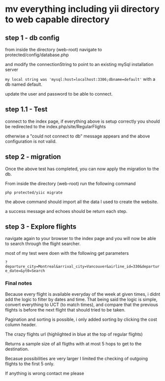 # mv everything including yii directory to web capable directory #

## step 1 - db config ##

from inside the directory (web-root) navigate to protected/config/database.php

and modify the connectionString to point to an existing mySql installation server

`my local string was 'mysql:host=localhost:3306;dbname=default'` with a db named default.

update the user and password to be able to connect.

## step 1.1 - Test ##

connect to the index page, if everything above is setup correctly you should be redirected to the index.php/site/RegularFlights

otherwise a "could not connect to db" message appears and the above configuration is not valid.

## step 2 - migration ##


Once the above test has completed, you can now apply the migration to the db.

From inside the directory (web-root) run the following command

`php protected/yiic migrate`

the above command should import all the data I used to create the website.

a success message and echoes should be return each step.

## step 3 - Explore flights ##

navigate again to your browser to the index page and you will now be able to search through the flight searcher.

most of my test were doen with the following get parameters

`?departure_city=Montreal&arrival_city=Vancouver&airline_id=330&departure_date=&yt0=Search`

### Final notes ###

Because every flight is available everyday of the week at given times, i didnt add the logic to filter by dates and time. 
That being said the logic is simple, convert everything to UCT (to match times), and compare that the previous flights is before the next flight that should tried to be taken.

Pagination and sorting is possible, i only added sorting by clicking the cost column header.

The crazy flights url (highlighted in blue at the top of regular flights)

Returns a sample size of all fligths with at most 5 hops to get to the destination.

Becasue possibilities are very larger I limited the checking of outgoing flights to the first 5 only.

If anything is wrong contact me please